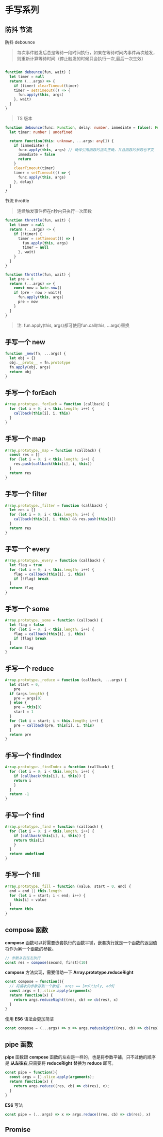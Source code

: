 # 手写系列

## 防抖 节流

防抖 debounce
> 每次事件触发后总是等待一段时间执行，如果在等待时间内事件再次触发，则重新计算等待时间（停止触发的时候只会执行一次,最后一次生效）

```javaScript

function debounce(fun, wait) {
  let timer = null
  return (...args) => {
    if (timer) clearTimeout(timer)
    timer = setTimeout(() => {
      fun.apply(this, args)
    }, wait)
  }
}
```

> TS 版本

```typescript
function debounce(func: Function, delay: number, immediate = false): Function {
  let timer: number | undefined

  return function(this: unknown, ...args: any[]) {
    if (immediate) {
      func.apply(this, args) // 确保引用函数的指向正确，并且函数的参数也不变
      immediate = false
      return
    }
    clearTimeout(timer)
    timer = setTimeout(() => {
      func.apply(this, args)
    }, delay)
  }
}
```

节流 throttle
> 连续触发事件但在n秒内只执行一次函数

```javaScript
function throttle(fun, wait) {
  let timer = null
  return (...args) => {
    if (!timer) {
      timer = setTimeout(() => {
        fun.apply(this, args)
        timer = null
      }, wait)
    }
  }
}

function throttle(fun, wait) {
  let pre = 0
  return (...args) => {
    const now = Date.now()
    if (pre - now > wait){
      fun.apply(this, args)
      pre = now
    }
  }
}
```

> 注: fun.apply(this, args)都可使用fun.call(this, ...args)替换

## 手写一个 new

```javascript
function _new(fn, ...args) {
  let obj = {}
  obj.__proto__ = fn.prototype
  fn.apply(obj, args)
  return obj
}
```

## 手写一个 forEach

```javascript
Array.prototype._forEach = function (callback) {
  for (let i = 0; i < this.length; i++) {
    callback(this[i], i, this)
  }
}
```

## 手写一个 map

```javascript
Array.prototype._map = function (callback) {
  const res = []
  for (let i = 0; i < this.length; i++) {
    res.push(callback(this[i], i, this))
  }
  return res
}
```

## 手写一个 filter

```javascript
Array.prototype._filter = function (callback) {
  let res = []
  for (let i = 0; i < this.length; i++) {
    callback(this[i], i, this) && res.push(this[i])
  }
  return res
}
```

## 手写一个 every

```javascript
Array.prototype._every = function (callback) {
  let flag = true
  for (let i = 0; i < this.length; i++) {
    flag = callback(this[i], i, this)
    if (!flag) break
  }
  return flag
}
```

## 手写一个 some

```javascript
Array.prototype._some = function (callback) {
  let flag = false
  for (let i = 0; i < this.length; i++) {
    flag = callback(this[i], i, this)
    if (flag) break
  }
  return flag
}
```

## 手写一个 reduce

```javascript
Array.prototype._reduce = function (callback, ...args) {
  let start = 0,
    pre
  if (args.length) {
    pre = args[0]
  } else {
    pre = this[0]
    start = 1
  }
  for (let i = start; i < this.length; i++) {
    pre = callback(pre, this[i], i, this)
  }
  return pre
}
```

## 手写一个 findIndex

```javascript
Array.prototype._findIndex = function (callback) {
  for (let i = 0; i < this.length; i++) {
    if (callback(this[i], i, this)) {
    return i
    }
  }
  return -1
}
```

## 手写一个 find

```javascript
Array.prototype._find = function (callback) {
  for (let i = 0; i < this.length; i++) {
    if (callback(this[i], i, this)) {
    return this[i]
    }
  }
  return undefined
}
```

## 手写一个 fill

```javascript
Array.prototype._fill = function (value, start = 0, end) {
  end = end || this.length
  for (let i = start; i < end; i++) {
    this[i] = value
  }
  return this
}
```

## compose 函数

**compose** 函数可以将需要嵌套执行的函数平铺，嵌套执行就是一个函数的返回值将作为另一个函数的参数。

```js
// 参数从右往左执行
const res = compose(second, first)(10)
```

**compose** 方法实现，需要借助一下 **Array.prototype.reduceRight**

```js
const compose = function(){
  // 将接收的参数存到一个数组， args == [multiply, add]
  const args = [].slice.apply(arguments)
  return function(x) {
    return args.reduceRight((res, cb) => cb(res), x)
  }
}
```

使用 **ES6** 语法会更加简洁

```js
const compose = (...args) => x => args.reduceRight((res, cb) => cb(res), x);
```

## pipe 函数

**pipe** 函数跟 **compose** 函数的左右是一样的，也是将参数平铺，只不过他的顺序是 **从左往右**,只需要将 **reduceRight** 替换为 **reduce** 即可。

```js
const pipe = function(){
  const args = [].slice.apply(arguments);
  return function(x) {
    return args.reduce((res, cb) => cb(res), x);
  }
}
```

**ES6** 写法

```js
const pipe = (...args) => x => args.reduce((res, cb) => cb(res), x)
```

## Promise
